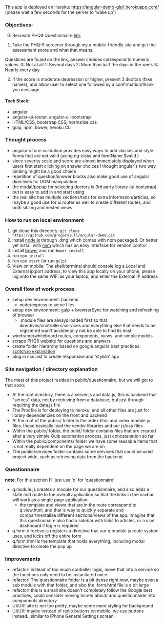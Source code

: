 This app is deployed on Heroku: https://angular-demo-glull.herokuapp.com/ (please wait a few seconds for the server to 'wake up')

### Objectives:
0. Recreate PHQ9 Questionnaire [link](http://patient.info/doctor/patient-health-questionnaire-phq-9)

1. Take the PHQ-9 screener through my a mobile-friendly site and get the assessment score and what that means.

Questions are found on the link, answer choices correspond to numeric values:
0: Not at all
1: Several days
2: More than half the days in the week
3: Nearly every day

2. If the score is moderate depression or higher, present 3 doctors (fake names), and allow user to select one followed by a confirmation/thank you message

#### Tech Stack:
- angular
- angular-ui-router, angular-ui-bootstrap
- HTML/CSS, bootstrap CSS, normalize.css
- gulp, npm, bower, heroku CLI

### Thought process
- angular's form validation provides easy ways to add classes and style forms that are not valid (using ng-class and formName.$valid )
- since severity scale and score are almost immediately displayed when users first start clicking on answer choices I thought angular's two way binding might be a good choice
- repetition of question/answer blocks also make good use of angular directives for DOM manipulation
- the modal/popup for selecting doctors is 3rd party library (ui.bootstrap) but is easy to add in and start using
- the real site has multiple sections/tabs for extra information/articles, so maybe a good use for ui.router as well to create different routes, and both sibling and nested views

### How to run on local environment
1. git clone this directory: `git clone https://github.com/gregorylull/angular-demo.git`
2. install [node.js](https://nodejs.org/en/) through .dmg which comes with npm packaged. Or better yet install with [nvm](https://github.com/creationix/nvm) which has an easy interface for version control
3. install [bower](http://bower.io/#install-bower) and run `bower install`
4. run `npm install`
5. run `npm start` (or run `gulp`)
6. View on mobile: The shell/terminal should console log a Local and External ip:port address, to view this app locally on your phone, please log onto the same WiFi as your laptop, and enter the External IP address

### Overall flow of work process
- setup dev environment: backend
  - node/express to serve files
- setup dev environment: gulp + browserSync for watching and refreshing of browser
  - .module files are always loaded first so that directives/controllers/services and everything else that needs to be registered won't accidentally not be able to find its host
- wireframe/whiteboard routes, components, views, and simple models
- scrape PHQ9 website for questions and answers
- create folder hierarchy based on google angular best practices: [scotch.io explanation](https://scotch.io/tutorials/angularjs-best-practices-directory-structure)
- plug in css last to create responsive and 'stylish' app

### Site navigation / directory explanation
The meat of this project resides in public/questionnaire, but we will get to that soon:
- At the root directory, there is a server.js and data.js, this is backend that "serves" data, not by retrieving from a database, but just through requiring the data.js file
- The Procfile is for deploying to heroku, and all other files are just for library dependencies on the front and backend
- At the root of the public/ folder is the index.html and index.module.js files, these basically load the vendor libraries and our js/css files
- Within the public/ folder, the build/ folder contains files that are created after a very simple Gulp automation process, just concatenation so far
- Within the public/components/ folder we have some reusable items that is not really dependent on the page we are on
- The public/services folder contains some services that could be used project wide, such as retrieving data from the backend

### Questionnaire
**note**: For this section I'll just use 'q' for 'questionnaire'
- q.module.js creates a module for our questionnaire, and also adds a state and route to the overall application so that the links in the navbar will work as a single page application
  - the template and views that are in the route correspond to q.view.html, and that is way to quickly separate and compartmentalize different sections/views of the app. Imagine that this questionnaire also had a sidebar with links to articles, or a user dashboard if login is required
- q.form.directive.js registers a directive that our q.module.js route system uses, and kicks off the entire form
- q.form.html is the template that holds everything, including modal directive to create the pop up

### Improvements
- refactor! instead of too much controller logic, move that into a service so the functions only need to be instantiated once
- refactor! The questionnaire folder is a bit dense right now, maybe even a sub module with that folder, and also the .form.html file is a bit large
- refactor! this is a small site doesn't completely follow the Google best practices, could consider moving home/ about/ and questionnaire/ into components directory
- UI/UX! site is not too pretty, maybe some more styling for background
- UI/UX! maybe instead of radio buttons on mobile, we use buttons instead...similar to iPhone General Settings screen





